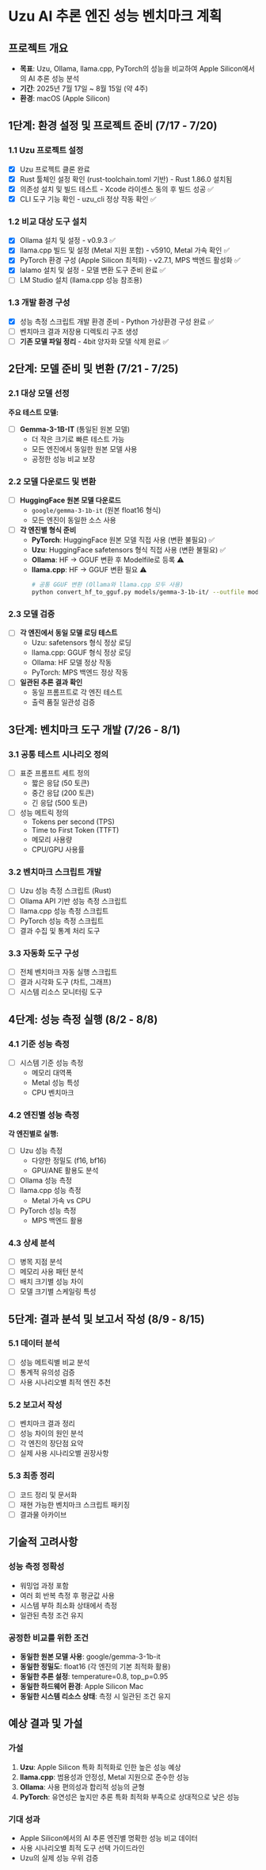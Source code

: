 # Uzu AI 추론 엔진 성능 벤치마크 계획

## 프로젝트 개요
- **목표**: Uzu, Ollama, llama.cpp, PyTorch의 성능을 비교하여 Apple Silicon에서의 AI 추론 성능 분석
- **기간**: 2025년 7월 17일 ~ 8월 15일 (약 4주)
- **환경**: macOS (Apple Silicon)

## 1단계: 환경 설정 및 프로젝트 준비 (7/17 - 7/20)

### 1.1 Uzu 프로젝트 설정
- [x] Uzu 프로젝트 클론 완료
- [x] Rust 툴체인 설정 확인 (rust-toolchain.toml 기반) - Rust 1.86.0 설치됨
- [x] 의존성 설치 및 빌드 테스트 - Xcode 라이센스 동의 후 빌드 성공 ✅
- [x] CLI 도구 기능 확인 - uzu_cli 정상 작동 확인 ✅

### 1.2 비교 대상 도구 설치
- [x] Ollama 설치 및 설정 - v0.9.3 ✅
- [x] llama.cpp 빌드 및 설정 (Metal 지원 포함) - v5910, Metal 가속 확인 ✅
- [x] PyTorch 환경 구성 (Apple Silicon 최적화) - v2.7.1, MPS 백엔드 활성화 ✅
- [x] lalamo 설치 및 설정 - 모델 변환 도구 준비 완료 ✅
- [ ] LM Studio 설치 (llama.cpp 성능 참조용)

### 1.3 개발 환경 구성
- [x] 성능 측정 스크립트 개발 환경 준비 - Python 가상환경 구성 완료 ✅
- [ ] 벤치마크 결과 저장용 디렉토리 구조 생성
- [ ] **기존 모델 파일 정리** - 4bit 양자화 모델 삭제 완료 ✅

## 2단계: 모델 준비 및 변환 (7/21 - 7/25)

### 2.1 대상 모델 선정
**주요 테스트 모델:**
- [ ] **Gemma-3-1B-IT** (통일된 원본 모델)
  - 더 작은 크기로 빠른 테스트 가능
  - 모든 엔진에서 동일한 원본 모델 사용
  - 공정한 성능 비교 보장

### 2.2 모델 다운로드 및 변환
- [ ] **HuggingFace 원본 모델 다운로드**
  - `google/gemma-3-1b-it` (원본 float16 형식)
  - 모든 엔진이 동일한 소스 사용
- [ ] **각 엔진별 형식 준비**
  - **PyTorch**: HuggingFace 원본 모델 직접 사용 (변환 불필요) ✅
  - **Uzu**: HuggingFace safetensors 형식 직접 사용 (변환 불필요) ✅
  - **Ollama**: HF → GGUF 변환 후 Modelfile로 등록 ⚠️
  - **llama.cpp**: HF → GGUF 변환 필요 ⚠️
    ```bash
    # 공통 GGUF 변환 (Ollama와 llama.cpp 모두 사용)
    python convert_hf_to_gguf.py models/gemma-3-1b-it/ --outfile models/gemma-3-1b-it.gguf --outtype f16
    ```

### 2.3 모델 검증
- [ ] **각 엔진에서 동일 모델 로딩 테스트**
  - Uzu: safetensors 형식 정상 로딩
  - llama.cpp: GGUF 형식 정상 로딩  
  - Ollama: HF 모델 정상 작동
  - PyTorch: MPS 백엔드 정상 작동
- [ ] **일관된 추론 결과 확인**
  - 동일 프롬프트로 각 엔진 테스트
  - 출력 품질 일관성 검증

## 3단계: 벤치마크 도구 개발 (7/26 - 8/1)

### 3.1 공통 테스트 시나리오 정의
- [ ] 표준 프롬프트 세트 정의
  - 짧은 응답 (50 토큰)
  - 중간 응답 (200 토큰)
  - 긴 응답 (500 토큰)
- [ ] 성능 메트릭 정의
  - Tokens per second (TPS)
  - Time to First Token (TTFT)
  - 메모리 사용량
  - CPU/GPU 사용률

### 3.2 벤치마크 스크립트 개발
- [ ] Uzu 성능 측정 스크립트 (Rust)
- [ ] Ollama API 기반 성능 측정 스크립트
- [ ] llama.cpp 성능 측정 스크립트
- [ ] PyTorch 성능 측정 스크립트
- [ ] 결과 수집 및 통계 처리 도구

### 3.3 자동화 도구 구성
- [ ] 전체 벤치마크 자동 실행 스크립트
- [ ] 결과 시각화 도구 (차트, 그래프)
- [ ] 시스템 리소스 모니터링 도구

## 4단계: 성능 측정 실행 (8/2 - 8/8)

### 4.1 기준 성능 측정
- [ ] 시스템 기준 성능 측정
  - 메모리 대역폭
  - Metal 성능 특성
  - CPU 벤치마크

### 4.2 엔진별 성능 측정
**각 엔진별로 실행:**
- [ ] Uzu 성능 측정
  - 다양한 정밀도 (f16, bf16)
  - GPU/ANE 활용도 분석
- [ ] Ollama 성능 측정
- [ ] llama.cpp 성능 측정
  - Metal 가속 vs CPU
- [ ] PyTorch 성능 측정
  - MPS 백엔드 활용

### 4.3 상세 분석
- [ ] 병목 지점 분석
- [ ] 메모리 사용 패턴 분석
- [ ] 배치 크기별 성능 차이
- [ ] 모델 크기별 스케일링 특성

## 5단계: 결과 분석 및 보고서 작성 (8/9 - 8/15)

### 5.1 데이터 분석
- [ ] 성능 메트릭별 비교 분석
- [ ] 통계적 유의성 검증
- [ ] 사용 시나리오별 최적 엔진 추천

### 5.2 보고서 작성
- [ ] 벤치마크 결과 정리
- [ ] 성능 차이의 원인 분석
- [ ] 각 엔진의 장단점 요약
- [ ] 실제 사용 시나리오별 권장사항

### 5.3 최종 정리
- [ ] 코드 정리 및 문서화
- [ ] 재현 가능한 벤치마크 스크립트 패키징
- [ ] 결과물 아카이브

## 기술적 고려사항

### 성능 측정 정확성
- 워밍업 과정 포함
- 여러 회 반복 측정 후 평균값 사용
- 시스템 부하 최소화 상태에서 측정
- 일관된 측정 조건 유지

### 공정한 비교를 위한 조건
- **동일한 원본 모델 사용**: google/gemma-3-1b-it
- **동일한 정밀도**: float16 (각 엔진의 기본 최적화 활용)
- **동일한 추론 설정**: temperature=0.8, top_p=0.95
- **동일한 하드웨어 환경**: Apple Silicon Mac
- **동일한 시스템 리소스 상태**: 측정 시 일관된 조건 유지

## 예상 결과 및 가설

### 가설
1. **Uzu**: Apple Silicon 특화 최적화로 인한 높은 성능 예상
2. **llama.cpp**: 범용성과 안정성, Metal 지원으로 준수한 성능
3. **Ollama**: 사용 편의성과 합리적 성능의 균형
4. **PyTorch**: 유연성은 높지만 추론 특화 최적화 부족으로 상대적으로 낮은 성능

### 기대 성과
- Apple Silicon에서의 AI 추론 엔진별 명확한 성능 비교 데이터
- 사용 시나리오별 최적 도구 선택 가이드라인
- Uzu의 실제 성능 우위 검증